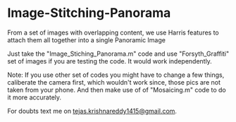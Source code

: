 # Image-Stitching-Panorama
From a set of images with overlapping content, we use Harris features to attach them all together into a single Panoramic Image


Just take the "Image_Stiching_Panorama.m" code and use "Forsyth_Graffiti" set of images if you are testing the code. It would work independently. 

Note: If you use other set of codes you might have to change a few things, caliberate the camera first, which wouldn't work since, those pics are not taken from your phone. And then make use of of "Mosaicing.m" code to do it more accurately.

For doubts text me on tejas.krishnareddy1415@gmail.com.


